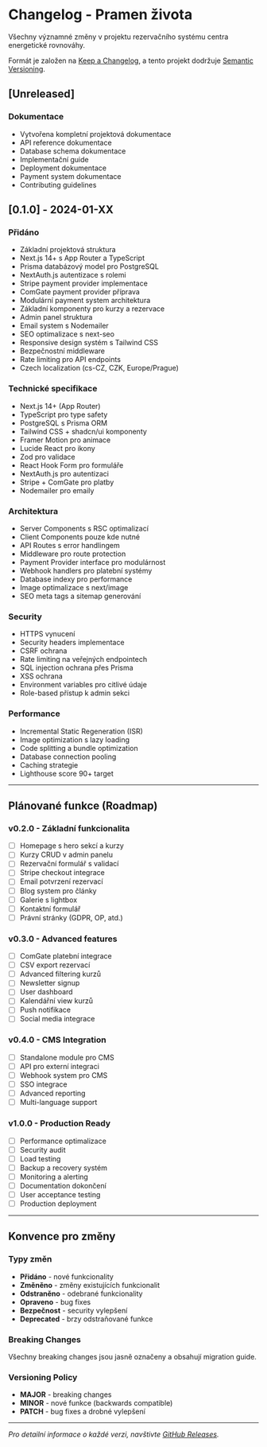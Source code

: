 # Changelog - Pramen života

Všechny významné změny v projektu rezervačního systému centra energetické rovnováhy.

Formát je založen na [Keep a Changelog](https://keepachangelog.com/en/1.0.0/),
a tento projekt dodržuje [Semantic Versioning](https://semver.org/spec/v2.0.0.html).

## [Unreleased]

### Dokumentace
- Vytvořena kompletní projektová dokumentace
- API reference dokumentace
- Database schema dokumentace
- Implementační guide
- Deployment dokumentace
- Payment system dokumentace
- Contributing guidelines

## [0.1.0] - 2024-01-XX

### Přidáno
- Základní projektová struktura
- Next.js 14+ s App Router a TypeScript
- Prisma databázový model pro PostgreSQL
- NextAuth.js autentizace s rolemi
- Stripe payment provider implementace
- ComGate payment provider příprava
- Modulární payment system architektura
- Základní komponenty pro kurzy a rezervace
- Admin panel struktura
- Email system s Nodemailer
- SEO optimalizace s next-seo
- Responsive design systém s Tailwind CSS
- Bezpečnostní middleware
- Rate limiting pro API endpoints
- Czech localization (cs-CZ, CZK, Europe/Prague)

### Technické specifikace
- Next.js 14+ (App Router)
- TypeScript pro type safety
- PostgreSQL s Prisma ORM
- Tailwind CSS + shadcn/ui komponenty
- Framer Motion pro animace
- Lucide React pro ikony
- Zod pro validace
- React Hook Form pro formuláře
- NextAuth.js pro autentizaci
- Stripe + ComGate pro platby
- Nodemailer pro emaily

### Architektura
- Server Components s RSC optimalizací
- Client Components pouze kde nutné
- API Routes s error handlingem
- Middleware pro route protection
- Payment Provider interface pro modulárnost
- Webhook handlers pro platební systémy
- Database indexy pro performance
- Image optimalizace s next/image
- SEO meta tags a sitemap generování

### Security
- HTTPS vynucení
- Security headers implementace
- CSRF ochrana
- Rate limiting na veřejných endpointech
- SQL injection ochrana přes Prisma
- XSS ochrana
- Environment variables pro citlivé údaje
- Role-based přístup k admin sekci

### Performance
- Incremental Static Regeneration (ISR)
- Image optimization s lazy loading
- Code splitting a bundle optimization
- Database connection pooling
- Caching strategie
- Lighthouse score 90+ target

---

## Plánované funkce (Roadmap)

### v0.2.0 - Základní funkcionalita
- [ ] Homepage s hero sekcí a kurzy
- [ ] Kurzy CRUD v admin panelu
- [ ] Rezervační formulář s validací
- [ ] Stripe checkout integrace
- [ ] Email potvrzení rezervací
- [ ] Blog system pro články
- [ ] Galerie s lightbox
- [ ] Kontaktní formulář
- [ ] Právní stránky (GDPR, OP, atd.)

### v0.3.0 - Advanced features
- [ ] ComGate platební integrace
- [ ] CSV export rezervací
- [ ] Advanced filtering kurzů
- [ ] Newsletter signup
- [ ] User dashboard
- [ ] Kalendářní view kurzů
- [ ] Push notifikace
- [ ] Social media integrace

### v0.4.0 - CMS Integration
- [ ] Standalone module pro CMS
- [ ] API pro externí integraci
- [ ] Webhook system pro CMS
- [ ] SSO integrace
- [ ] Advanced reporting
- [ ] Multi-language support

### v1.0.0 - Production Ready
- [ ] Performance optimalizace
- [ ] Security audit
- [ ] Load testing
- [ ] Backup a recovery systém
- [ ] Monitoring a alerting
- [ ] Documentation dokončení
- [ ] User acceptance testing
- [ ] Production deployment

---

## Konvence pro změny

### Typy změn
- **Přidáno** - nové funkcionality
- **Změněno** - změny existujících funkcionalit
- **Odstraněno** - odebrané funkcionality
- **Opraveno** - bug fixes
- **Bezpečnost** - security vylepšení
- **Deprecated** - brzy odstraňované funkce

### Breaking Changes
Všechny breaking changes jsou jasně označeny a obsahují migration guide.

### Versioning Policy
- **MAJOR** - breaking changes
- **MINOR** - nové funkce (backwards compatible)
- **PATCH** - bug fixes a drobné vylepšení

---

*Pro detailní informace o každé verzi, navštivte [GitHub Releases](https://github.com/your-org/pramen-zivota/releases).*